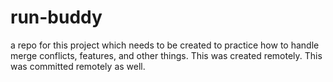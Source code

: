 # run-buddy
a repo for this project which needs to be created to practice how to handle merge conflicts, features, and other things. This was created remotely. This was committed remotely as well.
